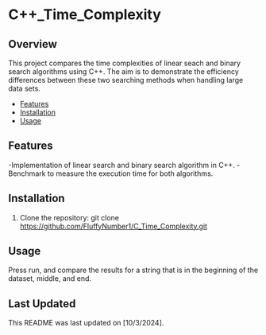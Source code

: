 # C++_Time_Complexity

## Overview
This project compares the time complexities of linear seach and binary search algorithms using C++. The aim is to demonstrate the efficiency differences between these two searching methods when handling large data sets.
- [Features](#features)
- [Installation](#installation)
- [Usage](#usage)

## Features
-Implementation of linear search and binary search algorithm in C++.
-Benchmark to measure the execution time for both algorithms.

## Installation
1. Clone the repository:
git clone https://github.com/FluffyNumber1/C_Time_Complexity.git

## Usage
Press run, and compare the results for a string that is in the beginning of the dataset, middle, and end. 

## Last Updated
This README was last updated on [10/3/2024].
